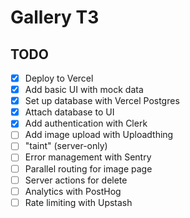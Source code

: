 # Gallery T3

## TODO

- [x] Deploy to Vercel
- [x] Add basic UI with mock data
- [x] Set up database with Vercel Postgres
- [x] Attach database to UI
- [x] Add authentication with Clerk
- [ ] Add image upload with Uploadthing
- [ ] "taint" (server-only)
- [ ] Error management with Sentry
- [ ] Parallel routing for image page
- [ ] Server actions for delete
- [ ] Analytics with PostHog
- [ ] Rate limiting with Upstash
